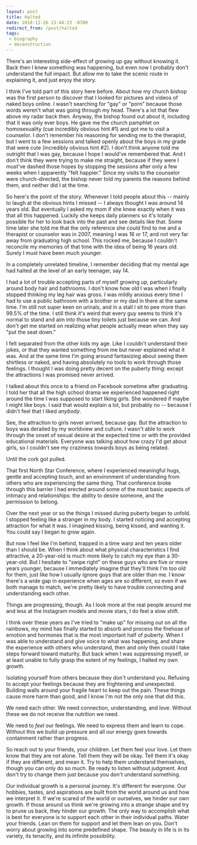 ```yaml
---
layout: post
title: Halted
date: 2018-12-26 13:44:23 -0700
redirect_from: /post/halted
tags:
 - biography
 - deconstruction
---
```


There's an interesting side-effect of growing up gay without knowing it. Back then I knew something was happening, but even now I probably don't understand the full impact. But allow me to take the scenic route in explaining it, and just enjoy the story.

I think I've told part of this story here before. About how my church bishop was the first person to discover that I looked for pictures and videos of naked boys online. I wasn't searching for "gay" or "porn" because those words weren't what was going through my head. There's a lot that flew above my radar back then. Anyway, the bishop found out about it, including that it was only ever boys. He gave me the church pamphlet on homosexuality (cue incredibly obvious hint #1) and got me to visit a counselor. I don't remember his reasoning for sending me to the therapist, but I went to a few sessions and talked openly about the boys in my grade that were cute (incredibly obvious hint #2). I don't think anyone told me outright that I was gay, because I hope I would've remembered that. And I don't think they were trying to make me straight, because if they were I must've dashed those hopes by stopping the sessions after only a few weeks when I apparently "felt happier." Since my visits to the counselor were church-directed, the bishop never told my parents the reasons behind them, and neither did I at the time.

So here's the point of the story. Whenever I told people about this -- mainly to laugh at the obvious hints I missed -- I always thought I was around 14 years old. But eventually I asked my mom if she knew exactly when it was that all this happened. Luckily she keeps daily planners so it's totally possible for her to look back into the past and see details like that. Some time later she told me that the only reference she could find to me and a therapist or counselor was in 2007, meaning I was 16 or 17, and not very far away from graduating high school. This rocked me, because I couldn't reconcile my memories of that time with the idea of being 16 years old. Surely I must have been much younger.

In a completely unrelated timeline, I remember deciding that my mental age had halted at the level of an early teenager, say 14.

I had a lot of trouble accepting parts of myself growing up, particularly around body hair and bathrooms. I don't know how old I was when I finally stopped thinking my leg hair was gross. I was mildly anxious every time I had to use a public bathroom with a brother or my dad in there at the same time. I'm still not super keen on urinals, and in a stall I sit to pee more than 99.5% of the time. I still think it's weird that every guy seems to think it's normal to stand and aim into those tiny toilets just because we can. And don't get me started on realizing what people actually mean when they say "put the seat down."

I felt separated from the other kids my age. Like I couldn't understand their jokes, or that they wanted something from me but never explained what it was. And at the same time I'm going around fantasizing about seeing them shirtless or naked, and having absolutely no tools to work through those feelings. I thought I was doing pretty decent on the puberty thing: except the attractions I was promised never arrived.

I talked about this once to a friend on Facebook sometime after graduating. I told her that all the high school drama we experienced happened right around the time I was supposed to start liking girls. She wondered if maybe I might like boys. I said that would explain a lot, but probably no -- because I didn't feel that I liked *anybody*.

See, the attraction to girls never arrived, because gay. But the attraction to boys was derailed by my worldview and culture. I wasn't able to work through the onset of sexual desire at the expected time or with the provided educational materials. Everyone was talking about how crazy I'd get about girls, so I couldn't see my craziness towards boys as being related.

Until the cork got pulled.

That first North Star Conference, where I experienced meaningful hugs, gentle and accepting touch, and an environment of understanding from others who are experiencing the same thing. That conference broke through this barrier I had erected around some of the most basic aspects of intimacy and relationships: the ability to desire someone, and the permission to belong.

Over the next year or so the things I missed during puberty began to unfold. I stopped feeling like a stranger in my body. I started noticing and accepting attraction for what it was. I imagined kissing, being kissed, and wanting it. You could say I began to grow again.

But now I feel like I'm behind, trapped in a time warp and ten years older than I should be. When I think about what physical characteristics I find attractive, a 20-year-old is much more likely to catch my eye than a 30-year-old. But I hesitate to "swipe right" on these guys who are five or more years younger, because I immediately imagine that they'll think I'm too old for them, just like how I usually ignore guys that are older than me. I know there's a wide gap in experience when ages are so different, so even if we both manage to match, we're pretty likely to have trouble connecting and understanding each other.

Things are progressing, though. As I look more at the real people around me and less at the Instagram models and movie stars, I do feel a slow shift.

I think over these years as I've tried to "make up" for missing out on all the rainbows, my mind has finally started to absorb and process the firehose of emotion and hormones that is the most important half of puberty. When I was able to understand and give voice to what was happening, and share the experience with others who understand, then and only then could I take steps forward toward maturity. But back when I was suppressing myself, or at least unable to fully grasp the extent of my feelings, I halted my own growth.

Isolating yourself from others because they don't understand you. Refusing to accept your feelings because they are frightening and unexpected. Building walls around your fragile heart to keep out the pain. These things cause more harm than good, and I know I'm not the only one that did this.

We need each other. We need connection, understanding, and love. Without these we do not receive the nutrition we need.

We need to *feel* our feelings. We need to express them and learn to cope. Without this we build up pressure and all our energy goes towards containment rather than progress.

So reach out to your friends, your children. Let them feel your love. Let them know that they are not alone. Tell them they will be okay. Tell them it's okay if they are different, and mean it. Try to help them understand themselves, though you can only do so much. Be ready to listen without judgment. And don't try to change them just because you don't understand something.

Our individual growth is a personal journey. It's different for everyone. Our hobbies, tastes, and aspirations are built from the world around us and how we interpret it. If we're scared of the world or ourselves, we hinder our own growth. If those around us think we're growing into a strange shape and try to prune us back, they hinder our growth. The only way to accomplish what is best for everyone is to support each other in their individual paths. Water your friends. Lean on them for support and let them lean on you. Don't worry about growing into some predefined shape. The beauty in life is in its variety, its tenacity, and its infinite possibility.
